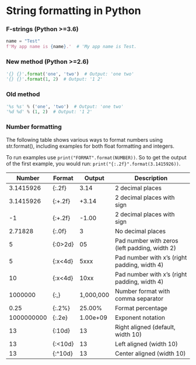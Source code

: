 # String formatting in Python

### F-strings (Python >=3.6)
```python
name = "Test"
f'My app name is {name}.'  # 'My app name is Test.
```

### New method (Python >=2.6)
```python
'{} {}'.format('one', 'two')  # Output: 'one two'
'{} {}'.format(1, 2)  # Output: '1 2'
```

### Old method
```python
'%s %s' % ('one', 'two')  # Output: 'one two'
'%d %d' % (1, 2)  # Output: '1 2'
```

### Number formatting

The following table shows various ways to format numbers using str.format(), including examples for both float formatting and integers.

To run examples use `print("FORMAT".format(NUMBER))`. So to get the output of the first example, you would run: `print("{:.2f}".format(3.1415926))`.

Number |	Format |	Output |	Description
--- | --- | --- | ---
3.1415926 |	{:.2f} |	3.14 |	2 decimal places
3.1415926 |	{:+.2f} |	+3.14 |	2 decimal places with sign
-1 |	{:+.2f} |	-1.00 |	2 decimal places with sign
2.71828 |	{:.0f} |	3 |	No decimal places
5 |	{:0>2d} |	05 |	Pad number with zeros (left padding, width 2)
5 |	{:x<4d} |	5xxx |	Pad number with x’s (right padding, width 4)
10 |	{:x<4d} |	10xx |	Pad number with x’s (right padding, width 4)
1000000 |	{:,} |	1,000,000 |	Number format with comma separator
0.25 |	{:.2%} |	25.00% |	Format percentage
1000000000 |	{:.2e} |	1.00e+09 |	Exponent notation
13 |	{:10d} |	        13 |	Right aligned (default, width 10)
13 |	{:<10d} |	13 |	Left aligned (width 10)
13 |	{:^10d} |	    13 |	Center aligned (width 10)
